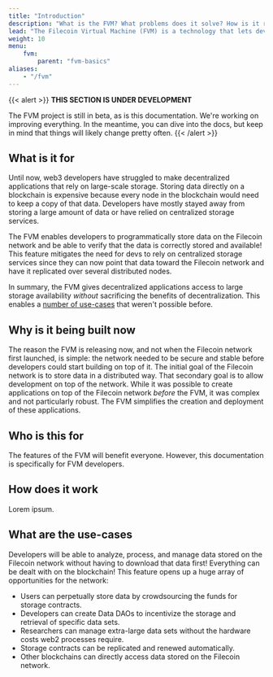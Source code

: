 ```yaml
---
title: "Introduction"
description: "What is the FVM? What problems does it solve? How is it related to the EVM? This page will answer all these questions, and give you a solid introduction to the Filecoin virtual machine."
lead: "The Filecoin Virtual Machine (FVM) is a technology that lets developers deploy custom code to the Filecoin network and have the nodes on the network run that code. The FVM allows developers to link decentralized applications to verified storage -- a feature that needs to be added to the web3 ecosystem."
weight: 10
menu:
    fvm:
        parent: "fvm-basics"
aliases:
    - "/fvm"
---
```


{{< alert >}}
**THIS SECTION IS UNDER DEVELOPMENT**

The FVM project is still in beta, as is this documentation. We're working on improving everything. In the meantime, you can dive into the docs, but keep in mind that things will likely change pretty often.
{{< /alert >}}

## What is it for

Until now, web3 developers have struggled to make decentralized applications that rely on large-scale storage. Storing data directly on a blockchain is expensive because every node in the blockchain would need to keep a copy of that data. Developers have mostly stayed away from storing a large amount of data or have relied on centralized storage services.

The FVM enables developers to programmatically store data on the Filecoin network and be able to verify that the data is correctly stored and available! This feature mitigates the need for devs to rely on centralized storage services since they can now point that data toward the Filecoin network and have it replicated over several distributed nodes.

In summary, the FVM gives decentralized applications access to large storage availability _without_ sacrificing the benefits of decentralization. This enables a [number of use-cases](#use-cases) that weren't possible before.

## Why is it being built now

The reason the FVM is releasing now, and not when the Filecoin network first launched, is simple: the network needed to be secure and stable before developers could start building on top of it. The initial goal of the Filecoin network is to store data in a distributed way. That secondary goal is to allow development on top of the network. While it was possible to create applications on top of the Filecoin network _before_ the FVM, it was complex and not particularly robust. The FVM simplifies the creation and deployment of these applications.

## Who is this for

The features of the FVM will benefit everyone. However, this documentation is specifically for FVM developers.

## How does it work

Lorem ipsum.

## What are the use-cases

Developers will be able to analyze, process, and manage data stored on the Filecoin network without having to download that data first! Everything can be dealt with on the blockchain! This feature opens up a huge array of opportunities for the network:

- Users can perpetually store data by crowdsourcing the funds for storage contracts.
- Developers can create Data DAOs to incentivize the storage and retrieval of specific data sets.
- Researchers can manage extra-large data sets without the hardware costs web2 processes require.
- Storage contracts can be replicated and renewed automatically.
- Other blockchains can directly access data stored on the Filecoin network.
